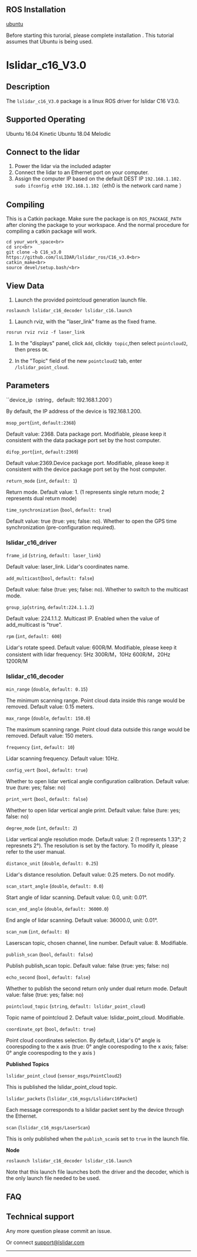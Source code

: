 ROS Installation
-----

[ubuntu](http://wiki.ros.org/Installation/Ubuntu)

Before starting this turorial, please complete installation . This tutorial assumes that Ubuntu is being used.

# lslidar_c16_V3.0

## Description

The `lslidar_c16_V3.0` package is a linux ROS driver for lslidar C16 V3.0.

Supported Operating
----

Ubuntu 16.04 Kinetic
Ubuntu 18.04 Melodic

## Connect to the lidar

1. Power the lidar via the included adapter
2. Connect the lidar to an Ethernet port on your computer.
3. Assign the computer IP based on the default DEST IP `192.168.1.102.` <br>`sudo ifconfig eth0 192.168.1.102`（eth0 is the network card name ）<br>

## Compiling

This is a Catkin package. Make sure the package is on `ROS_PACKAGE_PATH`  after cloning the package to your workspace. And the normal procedure for compiling a catkin package will work.

```
cd your_work_space<br>
cd src<br>
git clone –b C16_v3.0 https://github.com/lsLIDAR/lslidar_ros/C16_v3.0<br>
catkin_make<br>
source devel/setup.bash/<br>
```

## View Data

1. Launch the provided pointcloud generation launch file.

```
roslaunch lslidar_c16_decoder lslidar_c16.launch
```

1. Launch rviz, with the "laser_link" frame as the fixed frame.

```
rosrun rviz rviz -f laser_link
```

1. In the "displays" panel, click `Add`, click`By topic`,then select `pointcloud2`, then press `OK`.

2. In the "Topic" field of the new `pointcloud2` tab, enter `/lslidar_point_cloud`.

## **Parameters**

``device_ip` (`string`, `default: 192.168.1.200`)

By default, the IP address of the device is 192.168.1.200.

`msop_port`(`int`, `default:2368`)

Default value: 2368. Data package port. Modifiable, please keep it consistent with the data package port set by the host computer. 

`difop_port`(`int`, `default:2369`)

Default value:2369.Device package port. Modifiable, please keep it consistent with the device package port set by the host computer. 

`return_mode` (`int`, `default: 1`)

Return mode. Default value: 1. (1 represents single return mode; 2 represents dual return mode)

`time_synchronization` (`bool`, `default: true`)

Default value: true (true: yes; false: no). Whether to open the GPS time synchronization (pre-configuration required). 


### lslidar_c16_driver

`frame_id` (`string`, `default: laser_link`)

Default value: laser_link. Lidar's coordinates name.

`add_multicast`(`bool`, `default: false`)

Default value: false (true: yes; false: no). Whether to switch to the multicast mode. 

`group_ip`(`string`, `default:224.1.1.2`)

Default value: 224.1.1.2. Multicast IP. Enabled when the value of add_multicast is "true".

`rpm` (`int`, `default: 600`)

Lidar's rotate speed. Default value: 600R/M. Modifiable, please keep it consistent with lidar frequency: 5Hz 300R/M，10Hz 600R/M，20Hz 1200R/M


### lslidar_c16_decoder

`min_range` (`double`, `default: 0.15`)

The minimum scanning range. Point cloud data inside this range would be removed. Default value: 0.15 meters.

`max_range` (`double`, `default: 150.0`)

The maximum scanning range. Point cloud data outside this range would be removed. Default value: 150 meters.

`frequency` (`int`, `default: 10`)

Lidar scanning frequency. Default value: 10Hz.

`config_vert` (`bool`, `default: true`)

Whether to open lidar vertical angle configuration calibration. Default value: true (ture: yes; false: no)

`print_vert` (`bool`, `default: false`)

Whether to open lidar vertical angle print. Default value: false (ture: yes; false: no)

`degree_mode` (`int`, `default: 2`)

Lidar vertical angle resolution mode. Default value: 2 (1 represents 1.33°; 2 represnets 2°). The resolution is set by the factory. To modify it, please refer to the user manual.

`distance_unit` (`double`, `default: 0.25`)

Lidar's distance resolution. Default value: 0.25 meters. Do not modify.

`scan_start_angle` (`double`, `default: 0.0`)

Start angle of lidar scanning. Default value: 0.0, unit: 0.01°.

`scan_end_angle` (`double`, `default: 36000.0`)

End angle of lidar scanning. Default value: 36000.0, unit: 0.01°.

`scan_num` (`int`, `default: 8`)

Laserscan topic, chosen channel, line number. Default value: 8. Modifiable.

`publish_scan` (`bool`, `default: false`)

Publish publish_scan topic. Default value: false (true: yes; false: no)

`echo_second` (`bool`, `default: false`)

Whether to publish the second return only under dual return mode. Default value: false (true: yes; false: no)

`pointcloud_topic` (`string`, `default: lslidar_point_cloud`)

Topic name of pointcloud 2. Default value: lslidar_point_cloud. Modifiable.

`coordinate_opt` (`bool`, `default: true`)

Point cloud coordinates selection. By default, Lidar's 0° angle is coorespoding to the x axis (true: 0° angle coorespoding to the x axis; false: 0° angle coorespoding to the y axis )

**Published Topics**

`lslidar_point_cloud` (`sensor_msgs/PointCloud2`)

This is published the lslidar_point_cloud topic.

`lslidar_packets` (`lslidar_c16_msgs/Lslidarc16Packet`)

Each message corresponds to a lslidar packet sent by the device through the Ethernet.

`scan` (`lslidar_c16_msgs/LaserScan`)

This is only published when the `publish_scan`is set to `true` in the launch file.

**Node**

```
roslaunch lslidar_c16_decoder lslidar_c16.launch
```

Note that this launch file launches both the driver and the decoder, which is the only launch file needed to be used.


## FAQ

## Technical support

Any more question please commit an issue.

Or connect support@lslidar.com









****
